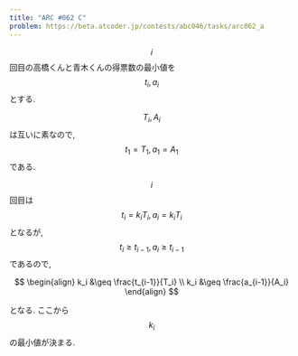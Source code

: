 ```yaml
---
title: "ARC #062 C"
problem: https://beta.atcoder.jp/contests/abc046/tasks/arc062_a
---
```

$$ i $$ 回目の高橋くんと青木くんの得票数の最小値を $$ t_i, a_i $$ とする.

$$ T_i, A_i $$ は互いに素なので, $$ t_1 = T_1, a_1 = A_1 $$ である.

$$ i $$ 回目は $$ t_i = k_iT_i, a_i = k_iT_i $$ となるが, $$ t_i \geq t_{i-1}, a_i \geq t_{i-1} $$ であるので,

$$
\begin{align}
k_i &\geq \frac{t_{i-1}}{T_i} \\
k_i &\geq \frac{a_{i-1}}{A_i}
\end{align}
$$

となる. ここから $$ k_i $$ の最小値が決まる.

